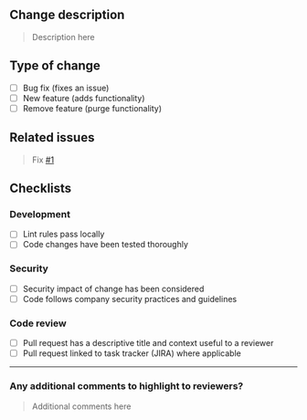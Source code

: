 ## Change description

<!--- Briefly explain why was this change needed. -->
> Description here

## Type of change

- [ ] Bug fix (fixes an issue)
- [ ] New feature (adds functionality)
- [ ] Remove feature (purge functionality)

## Related issues

<!--- Include the reference ticket(s) or issue(s) -->
> Fix [#1]()

## Checklists

### Development

- [ ] Lint rules pass locally
- [ ] Code changes have been tested thoroughly

### Security

- [ ] Security impact of change has been considered
- [ ] Code follows company security practices and guidelines

### Code review

- [ ] Pull request has a descriptive title and context useful to a reviewer
- [ ] Pull request linked to task tracker (JIRA) where applicable

---

### Any additional comments to highlight to reviewers?

<!--- Additional comments, if any. -->
> Additional comments here
